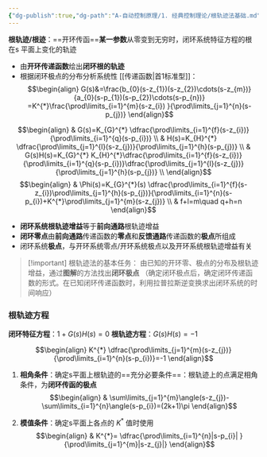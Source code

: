 ```yaml
---
{"dg-publish":true,"dg-path":"A-自动控制原理/1. 经典控制理论/根轨迹法基础.md","permalink":"/A-自动控制原理/1. 经典控制理论/根轨迹法基础/","dgPassFrontmatter":true,"noteIcon":"","created":"2024-05-21T15:20:28.396+08:00","updated":"2025-04-14T11:46:34.584+08:00"}
---
```



**根轨迹/根迹**：==开环传函==**某一参数**从零变到无穷时，闭环系统特征方程的根在s 平面上变化的轨迹
- 由**开环传递函数**绘出**闭环根的轨迹** 
- 根据闭环极点的分布分析系统性
[[传递函数\|首1标准型]]：
$$\begin{align}
G(s)&=\frac{b_{0}(s-z_{1})(s-z_{2})\cdots(s-z_{m})}{a_{0}(s-p_{1})(s-p_{2})\cdots(s-p_{n})} =K^{*}\frac{\prod\limits_{i=1}^{m}(s-z_{i}) }{\prod\limits_{j=1}^{n}(s-p_{j})}
\end{align}$$

$$\begin{align}
 & G(s)=K_{G}^{*} \dfrac{\prod\limits_{i=1}^{f}(s-z_{i})}{\prod\limits_{i=1}^{q}(s-p_{i})} \\
 & H(s)=K_{H}^{*} \dfrac{\prod\limits_{j=1}^{l}(s-z_{j})}{\prod\limits_{j=1}^{h}(s-p_{j})} \\
 & G(s)H(s)=K_{G}^{*} K_{H}^{*}\dfrac{\prod\limits_{i=1}^{f}(s-z_{i})}{\prod\limits_{i=1}^{q}(s-p_{i})}\dfrac{\prod\limits_{j=1}^{l}(s-z_{j})}{\prod\limits_{j=1}^{h}(s-p_{j})} \\
\end{align}$$
$$\begin{align}
 & \Phi(s)=K_{G}^{*}(s) \dfrac{\prod\limits_{i=1}^{f}(s-z_{i})\prod\limits_{j=1}^{h}(s-p_{j})}{\prod\limits_{i=1}^{n}(s-p_{i})+K^{*}\prod\limits_{j=1}^{m}(s-z_{j})} \\
 & f+l=m\quad q+h=n
\end{align}$$

- **闭环系统根轨迹增益**等于**前向通路**根轨迹增益
- **闭环零点**由**前向通路**传递函数的**零点**和**反馈通路**传递函数的**极点**所组成
- 闭环系统**极点**，与开环系统零点/开环系统极点以及开环系统根轨迹增益有关

>[!important] 根轨迹法的基本任务：
>由已知的开环零、极点的分布及根轨迹增益，通过**图解**的方法找出**闭环极点**
>（确定闭环极点后，确定闭环传递函数的形式。在已知闭环传递函数时，利用拉普拉斯逆变换求出闭环系统的时间响应）

### 根轨迹方程
**闭环特征方程**：$1+G(s)H(s)=0$
**根轨迹方程**：$G(s)H(s)=-1$

$$\begin{align}
K^{*} \dfrac{\prod\limits_{j=1}^{m}(s-z_{j})}{\prod\limits_{i=1}^{n}(s-p_{i})}=-1
\end{align}$$


1. **相角条件**：确定s平面上根轨迹的==充分必要条件==：根轨迹上的点满足相角条件，为**闭环传函的极点**
$$\begin{align}
 & \sum\limits_{j=1}^{m}\angle(s-z_{j})-\sum\limits_{i=1}^{n}\angle(s-p_{i})=(2k+1)\pi
\end{align}$$

2. **模值条件**：确定s平面上各点的 $K^{*}$ 值时使用
$$\begin{align}
& K^{*}= \dfrac{\prod\limits_{i=1}^{n}|s-p_{i}| }{\prod\limits_{j=1}^{m}|s-z_{j}|}
\end{align}$$


